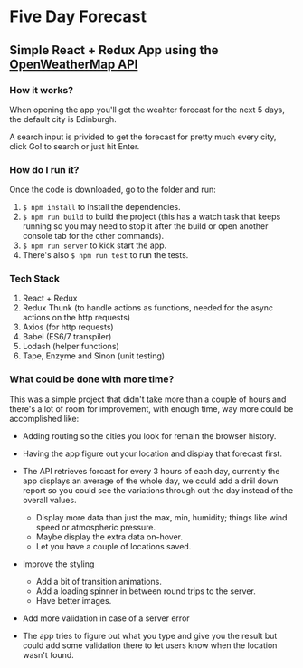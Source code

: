 # Five Day Forecast

## Simple React + Redux App using the [OpenWeatherMap API](http://openweathermap.org/forecast5)

### How it works?

When opening the app you'll get the weahter forecast for the next 5 days, the default city is Edinburgh.

A search input is privided to get the forecast for pretty much every city, click Go! to search or just hit Enter.

### How do I run it?

Once the code is downloaded, go to the folder and run:

1. `$ npm install` to install the dependencies.
2. `$ npm run build` to build the project (this has a watch task that keeps running so you may need to stop it after the build or open another console tab for the other commands).
3. `$ npm run server` to kick start the app.
4. There's also `$ npm run test` to run the tests.

### Tech Stack

1. React + Redux
3. Redux Thunk (to handle actions as functions, needed for the async actions on the http requests)
2. Axios (for http requests)
3. Babel (ES6/7 transpiler)
4. Lodash (helper functions)
5. Tape, Enzyme and Sinon (unit testing)

### What could be done with more time?

This was a simple project that didn't take more than a couple of hours and there's a lot of room for improvement, with enough time, way more could be accomplished like:

* Adding routing so the cities you look for remain the browser history.
* Having the app figure out your location and display that forecast first.
* The API retrieves forcast for every 3 hours of each day, currently the app displays an average of the whole day, we could add a driil down report so you could see the variations through out the day instead of the overall values.
  * Display more data than just the max, min, humidity; things like wind speed or atmospheric pressure.
  * Maybe display the extra data on-hover.
  * Let you have a couple of locations saved.
* Improve the styling
  * Add a bit of transition animations.
  * Add a loading spinner in between round trips to the server.
  * Have better images.

* Add more validation in case of a server error
* The app tries to figure out what you type and give you the result but could add some validation there to let users know when the location wasn't found.
  

